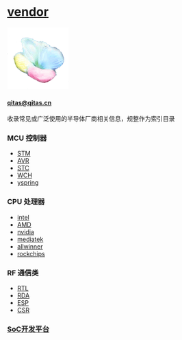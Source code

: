 ﻿# [vendor](https://github.com/sochub/vendor)
[![sites](SoC/qitas.png)](http://www.qitas.cn) 
####  qitas@qitas.cn

收录常见或广泛使用的半导体厂商相关信息，规整作为索引目录

###  MCU 控制器

- [STM](https://github.com/sochub/STM) 
- [AVR](https://github.com/sochub/AVR) 
- [STC](https://github.com/sochub/STC) 
- [WCH](https://github.com/sochub/WCH) 
- [yspring](https://github.com/sochub/yspring) 

###  CPU 处理器
 
- [intel](https://github.com/sochub/intel) 
- [AMD](https://github.com/sochub/AMD) 
- [nvidia](https://github.com/sochub/nvidia) 
- [mediatek](https://github.com/sochub/mediatek) 
- [allwinner](https://github.com/sochub/allwinner) 
- [rockchips](https://github.com/sochub/rockchips) 

###  RF 通信类
 
- [RTL](https://github.com/sochub/RTL) 
- [RDA](https://github.com/sochub/RDA) 
- [ESP](https://github.com/sochub/ESP) 
- [CSR](https://github.com/sochub/CSR) 


###  [SoC开发平台](http://www.qitas.cn)   
